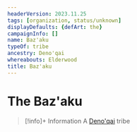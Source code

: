 ```yaml
---
headerVersion: 2023.11.25
tags: [organization, status/unknown]
displayDefaults: {defArt: the}
campaignInfo: []
name: Baz'aku
typeOf: tribe
ancestry: Deno'qai
whereabouts: Elderwood
title: Baz'aku
---
```

# The Baz'aku
>[!info]+ Information
> A [Deno'qai](<./deno-qai.md>) tribe
> 
>> 
